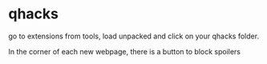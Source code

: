 # qhacks
go to extensions from tools,
load unpacked and click on your qhacks folder.

In the corner of each new webpage, there is a button to block spoilers
